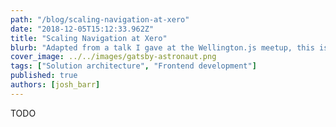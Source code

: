 ```yaml
---
path: "/blog/scaling-navigation-at-xero"
date: "2018-12-05T15:12:33.962Z"
title: "Scaling Navigation at Xero"
blurb: "Adapted from a talk I gave at the Wellington.js meetup, this is how we replaced the Navigation on Xero's main product"
cover_image: ../../images/gatsby-astronaut.png
tags: ["Solution architecture", "Frontend development"]
published: true
authors: [josh_barr]
---
```


TODO